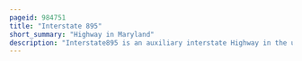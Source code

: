 ```yaml
---
pageid: 984751
title: "Interstate 895"
short_summary: "Highway in Maryland"
description: "Interstate895 is an auxiliary interstate Highway in the us State of Maryland. The Highway known as Harbor Tunnel Thruway runs 11 Miles. 44 Miles between a Junction with i-95 in Elkridge and another Interchange with I-95 on the east Side of Baltimore. I-895 is a Toll Road that crosses the Patapsco River estuary via the Baltimore Harbor Tunnel connecting us. S. Route 1, I-695, and the Baltimore–Washington Parkway in the southwestern Suburbs of Baltimore with Us 40 on the east Side of Baltimore. In Conjunction with a Pair of Spurs, unsigned I-895A and I-895B, I-895 provides Access to the Tunnel from I-97 and Maryland Route 2 in Glen Burnie. The Highway is designed for through Traffic by having partial Interchanges that require Vehicles from almost all starting Points to pass through the Tunnel and the Tunnel Toll Plaza, where a $ 1. 40-$6. 00 toll is charged to passenger vehicles, before exiting the facility."
---
```

